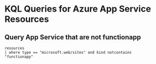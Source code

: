 # KQL Queries for Azure App Service Resources

## Query App Service that are not functionapp
```
resources
| where type == "microsoft.web/sites" and kind notcontains "functionapp"
```
